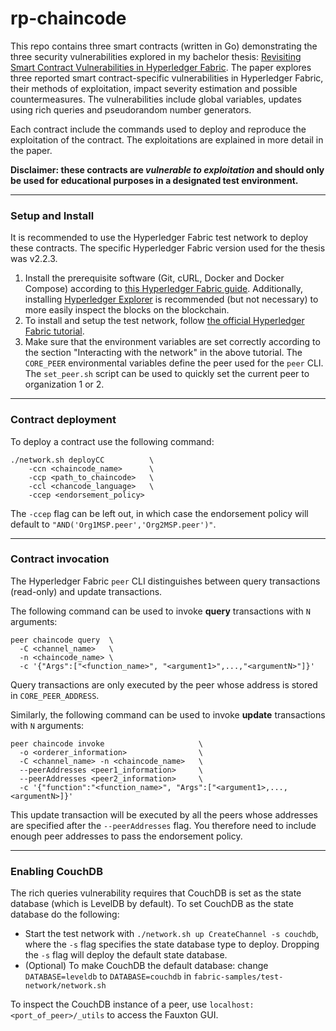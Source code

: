 # rp-chaincode

This repo contains three smart contracts (written in Go) demonstrating the three security vulnerabilities explored in my bachelor thesis: [Revisiting Smart Contract Vulnerabilities in Hyperledger Fabric](https://repository.tudelft.nl/islandora/object/uuid:dd09d153-a9df-4c1b-a317-d93c1231ee28?collection=education). The paper explores three reported smart contract-specific vulnerabilities in Hyperledger Fabric, their methods of exploitation, impact severity estimation and possible countermeasures. The vulnerabilities include global variables, updates using rich queries and pseudorandom number generators.

Each contract include the commands used to deploy and reproduce the exploitation of the contract. The exploitations are explained in more detail in the paper.

**Disclaimer: these contracts are _vulnerable to exploitation_ and should only be used for educational purposes in a designated test environment.**

---
### Setup and Install
It is recommended to use the Hyperledger Fabric test network to deploy these contracts. The specific Hyperledger Fabric version used for the thesis was v2.2.3.

1. Install the prerequisite software (Git, cURL, Docker and Docker Compose) according to [this Hyperledger Fabric guide](https://hyperledger-fabric.readthedocs.io/en/release-2.2/prereqs.html). Additionally, installing [Hyperledger Explorer](https://github.com/hyperledger/blockchain-explorer) is recommended (but not necessary) to more easily inspect the blocks on the blockchain.
2. To install and setup the test network, follow [the official Hyperledger Fabric tutorial](https://hyperledger-fabric.readthedocs.io/en/release-2.2/test_network.html).
3. Make sure that the environment variables are set correctly according to the section "Interacting with the network" in the above tutorial. The `CORE_PEER` environmental variables define the peer used for the `peer` CLI. The `set_peer.sh` script can be used to quickly set the current peer to organization 1 or 2.
---
### Contract deployment
To deploy a contract use the following command:
```
./network.sh deployCC          \
	-ccn <chaincode_name>      \
	-ccp <path_to_chaincode>   \
	-ccl <chancode_language>   \
	-ccep <endorsement_policy>
```
The `-ccep` flag can be left out, in which case the endorsement policy will default to `"AND('Org1MSP.peer','Org2MSP.peer')"`.

---
### Contract invocation
The Hyperledger Fabric `peer` CLI distinguishes between query transactions (read-only) and update transactions.

The following command can be used to invoke **query** transactions with `N` arguments:
```
peer chaincode query  \
  -C <channel_name>   \
  -n <chaincode_name> \
  -c '{"Args":["<function_name>", "<argument1>",...,"<argumentN>"]}'
```
Query transactions are only executed by the peer whose address is stored in `CORE_PEER_ADDRESS`.

Similarly, the following command can be used to invoke **update** transactions with `N` arguments:
```
peer chaincode invoke                     \
  -o <orderer_information>                \
  -C <channel_name> -n <chaincode_name>   \
  --peerAddresses <peer1_information>     \
  --peerAddresses <peer2_information>     \
  -c '{"function":"<function_name>", "Args":["<argument1>,...,<argumentN>]}'
```
This update transaction will be executed by all the peers whose addresses are specified after the `--peerAddresses` flag. You therefore need to include enough peer addresses to pass the endorsement policy.

---
### Enabling CouchDB
The rich queries vulnerability requires that CouchDB is set as the state database (which is LevelDB by default).
To set CouchDB as the state database do the following:
* Start the test network with `./network.sh up CreateChannel
-s couchdb`, where the `-s` flag specifies the state database
type to deploy. Dropping the `-s` flag will deploy the default state database.
* (Optional) To make CouchDB the default database: change `DATABASE=leveldb` to `DATABASE=couchdb` in `fabric-samples/test-network/network.sh`

To inspect the CouchDB instance of a peer, use `localhost:<port_of_peer>/_utils` to access the Fauxton GUI.
